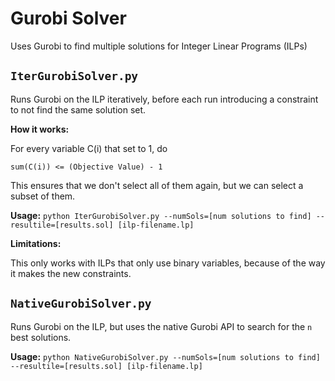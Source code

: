 # Gurobi Solver

Uses Gurobi to find multiple solutions for Integer Linear Programs (ILPs)

## `IterGurobiSolver.py`
Runs Gurobi on the ILP iteratively, before each run introducing a constraint to not find the same solution set.

**How it works:**

For every variable C(i) that set to 1, do

  `sum(C(i)) <= (Objective Value) - 1`

This ensures that we don't select all of them again, but we can select a subset of them.

**Usage:** `python IterGurobiSolver.py --numSols=[num solutions to find] --resultile=[results.sol] [ilp-filename.lp]`

**Limitations:**

This only works with ILPs that only use binary variables, because of the way it makes the new constraints.

## `NativeGurobiSolver.py`
Runs Gurobi on the ILP, but uses the native Gurobi API to search for the `n` best solutions.

**Usage:** `python NativeGurobiSolver.py --numSols=[num solutions to find] --resultile=[results.sol] [ilp-filename.lp]`
